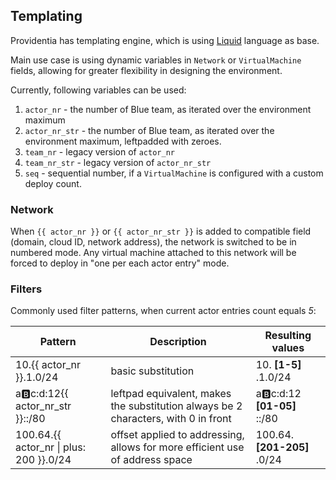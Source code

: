 ## Templating

Providentia has templating engine, which is using [Liquid](https://shopify.dev/api/liquid) language as base.

Main use case is using dynamic variables in `Network` or `VirtualMachine` fields, allowing for greater flexibility in designing the environment.

Currently, following variables can be used:

1. `actor_nr` - the number of Blue team, as iterated over the environment maximum
1. `actor_nr_str` - the number of Blue team, as iterated over the environment maximum, leftpadded with zeroes.
1. `team_nr` - legacy version of `actor_nr`
1. `team_nr_str` - legacy version of `actor_nr_str`
1. `seq` - sequential number, if a `VirtualMachine` is configured with a custom deploy count.

### Network

When `{{ actor_nr }}` or `{{ actor_nr_str }}` is added to compatible field (domain, cloud ID, network address), the network is switched to be in numbered mode. Any virtual machine attached to this network will be forced to deploy in "one per each actor entry" mode.

### Filters

Commonly used filter patterns, when current actor entries count equals _5_:

| Pattern                                     | Description                                                                        | Resulting values             |
| ------------------------------------------- | ---------------------------------------------------------------------------------- | ---------------------------- |
| 10.{{ actor_nr }}.1.0/24                    | basic substitution                                                                 | 10. **[1-5]** .1.0/24        |
| a:b:c:d:12{{ actor_nr_str }}::/80           | leftpad equivalent, makes the substitution always be 2 characters, with 0 in front | a:b:c:d:12 **[01-05]** ::/80 |
| 100.64.{{ actor_nr &vert; plus: 200 }}.0/24 | offset applied to addressing, allows for more efficient use of address space       | 100.64. **[201-205]** .0/24  |
